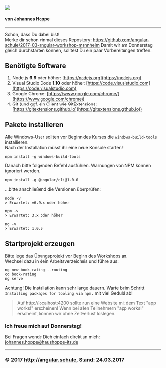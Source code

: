 <img src="http://assets.angular.schule/logo-angular-power-workshop.png">

#### **von Johannes Hoppe**

<hr>

Schön, dass Du dabei bist!  
Merke dir schon einmal dieses Repository: https://github.com/angular-schule/2017-03-angular-workshop-mannheim
Damit wir am Donnerstag gleich durchstarten können, solltest Du ein paar Vorbereitungen treffen.


## Benötigte Software

1. Node.js **6.9** oder höher: [https://nodejs.org](https://nodejs.org)
2. Visual Studio Code **1.10** oder höher: [https://code.visualstudio.com](https://code.visualstudio.com)
3. Google Chrome: [https://www.google.com/chrome/](https://www.google.com/chrome/)
4. Git (und ggf. ein Client wie GitExtensions: [https://gitextensions.github.io](https://gitextensions.github.io))


## Pakete installieren

Alle Windows-User sollten vor Beginn des Kurses die `windows-build-tools` installieren.  
Nach der Installation müsst ihr eine neue Konsole starten!

```
npm install -g windows-build-tools
```

Danach bitte folgenden Befehl ausführen. Warnungen von NPM können ignoriert werden. 

```
npm install -g @angular/cli@1.0.0
```

...bitte anschließend die Versionen überprüfen:

```
node -v
> Erwartet: v6.9.x oder höher

npm -v
> Erwartet: 3.x oder höher

ng -v
> Erwartet: 1.0.0

```

## Startprojekt erzeugen

Bitte lege das Übungsprojekt vor Beginn des Workshops an.  
Wechsel dazu in dein Arbeitsverzeichnis und führe aus:  

```
ng new book-rating --routing
cd book-rating
ng serve
```

Achtung! Die Installation kann sehr lange dauern.
Warte beim Schritt `Installing packages for tooling via npm.` mit viel Geduld ab!


> Auf http://localhost:4200 sollte nun eine Website mit dem Text "app works!" erscheinen!
Wenn bei allen Teilnehmern "app works!" erscheint, können wir ohne Zeitverlust loslegen.


### Ich freue mich auf Donnerstag! 

Bei Fragen wende Dich einfach direkt an mich:
johannes.hoppe@haushoppe-its.de

<hr>

<!--
<img src="img/angularjungs.jpg" height="230" align="right" style="margin-top: -120px">
-->
### &copy; 2017 http://angular.schule, Stand: 24.03.2017

<!--**Ferdinand Malcher** [https://www.ferdinand-malcher.de](https://www.ferdinand-malcher.de) & **Johannes Hoppe** [https://haushoppe-its.de](https://haushoppe-its.de)-->


